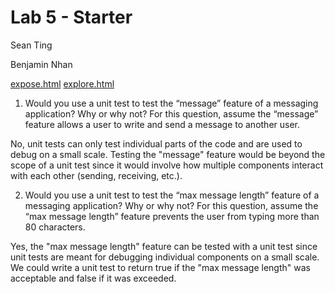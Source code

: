 # Lab 5 - Starter
Sean Ting

Benjamin Nhan

[expose.html](https://sjting8.github.io/Lab5_Starter/expose.html)
[explore.html](https://sjting8.github.io/Lab5_Starter/explore.html)

1. Would you use a unit test to test the “message” feature of a messaging application? Why or why not? For this question, assume the “message” feature allows a user to write and send a message to another user.

  No, unit tests can only test individual parts of the code and are used to debug on a small scale. Testing the "message" feature would be beyond the scope of a unit test since it would involve how multiple components interact with each other (sending, receiving, etc.).
  
2. Would you use a unit test to test the “max message length” feature of a messaging application? Why or why not? For this question, assume the “max message length” feature prevents the user from typing more than 80 characters.

  Yes, the "max message length" feature can be tested with a unit test since unit tests are meant for debugging individual components on a small scale. We could write a unit test to return true if the "max message length" was acceptable and false if it was exceeded.
